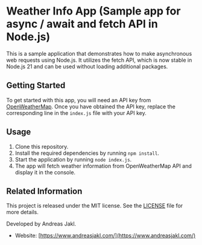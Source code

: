 # Weather Info App (Sample app for async / await and fetch API in Node.js)

This is a sample application that demonstrates how to make asynchronous web requests using Node.js. It utilizes the fetch API, which is now stable in Node.js 21 and can be used without loading additional packages.

## Getting Started

To get started with this app, you will need an API key from [OpenWeatherMap](https://home.openweathermap.org/api_keys). Once you have obtained the API key, replace the corresponding line in the `index.js` file with your API key.

## Usage

1. Clone this repository.
2. Install the required dependencies by running `npm install`.
3. Start the application by running `node index.js`.
4. The app will fetch weather information from OpenWeatherMap API and display it in the console.

## Related Information

This project is released under the MIT license. See the [LICENSE](LICENSE) file for more details.

Developed by Andreas Jakl.

- Website: [https://www.andreasjakl.com/](https://www.andreasjakl.com/)
